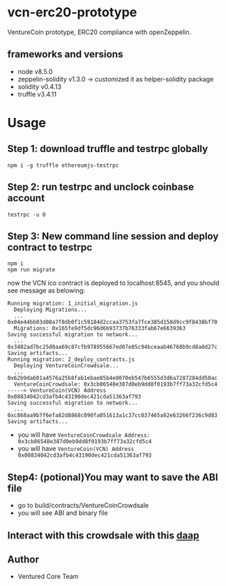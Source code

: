# vcn-erc20-prototype
VentureCoin prototype, ERC20 compliance with openZeppelin.

## frameworks and versions
- node v8.5.0
- zeppelin-solidity v1.3.0 -> customized it as helper-solidity package
- solidity v0.4.13
- truffle v3.4.11

# Usage
## Step 1: download truffle and testrpc globally
```
npm i -g truffle ethereumjs-testrpc
```

## Step 2: run testrpc and unclock coinbase account
```
testrpc -u 0
```

## Step 3: New command line session and deploy contract to testrpc
```
npm i
npm run migrate
```
now the VCN ico contract is deployed to localhost:8545, and you should see message as belowing:
```
Running migration: 1_initial_migration.js
  Deploying Migrations...
  ... 0x04e44bb03d08a7f8db0f1c59184d2ccaa3753fa7fce385d158d9cc9f8438bf70
  Migrations: 0x165fe9df5dc96d6b93737b76333fab67e6639363
Saving successful migration to network...
  ... 0x3482ad7bc25d0aa69c87cfb978955667ed07e85c94bceaab46760b9cd8a0d27c
Saving artifacts...
Running migration: 2_deploy_contracts.js
  Deploying VentureCoinCrowdsale...
  ... 0x62b9da601a4576a25b8fab1ebae85b4e8070eb547b6555d3d6a7287284dd50ac
  VentureCoinCrowdsale: 0x3cb86548e387d0eb9dd8f0193b7ff73a32cfd5c4
-----> VentureCoin(VCN) Address 0x08834042cd3afb4c43190dec421cda51363af793
Saving successful migration to network...
  ... 0xc868aa9b7f6efa82d8868c090fa051613a1c37cc037465a82e63266f236c9d83
Saving artifacts...
```
- you will have `VentureCoinCrowdsale Address: 0x3cb86548e387d0eb9dd8f0193b7ff73a32cfd5c4`
- you will have `VentureCoin(VCN) Address 0x08834042cd3afb4c43190dec421cda51363af793`

## Step4: (potional)You may want to save the ABI file
- go to build/contracts/VentureCoinCrowdsale
- you will see ABI and binary file

## Interact with this crowdsale with this [daap](http://github.com/venturedinternational/ico-daap)


## Author
- Ventured Core Team
